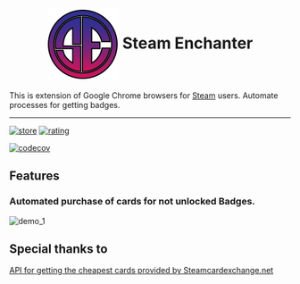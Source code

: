 <h1 align="center"><img align="center" height="128" src="public/logo.png" alt="logo"> Steam Enchanter</h1>

This is extension of Google Chrome browsers for [Steam](https://store.steampowered.com) users. Automate processes for getting badges.

---
[![store](https://img.shields.io/chrome-web-store/v/ddjjembcdeddfaebkemgchgfbabbkppl)](https://chrome.google.com/webstore/detail/steam-enchanter/ddjjembcdeddfaebkemgchgfbabbkppl)
[![rating](https://img.shields.io/chrome-web-store/rating/ddjjembcdeddfaebkemgchgfbabbkppl)](https://chrome.google.com/webstore/detail/steam-enchanter/ddjjembcdeddfaebkemgchgfbabbkppl)


[![codecov](https://codecov.io/gh/BigTows/Steam-Enchanter/branch/main/graph/badge.svg?token=S3ZP1I7M06)](https://codecov.io/gh/BigTows/Steam-Enchanter)
## Features
 
 ### Automated purchase of cards for not unlocked Badges.
![demo_1](https://user-images.githubusercontent.com/9078504/185050869-ce2b188d-1955-4bf7-b0cd-bf6f87bc0a7b.gif)






## Special thanks to
[API for getting the cheapest cards provided by Steamcardexchange.net](https://www.steamcardexchange.net)
